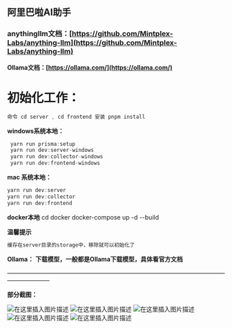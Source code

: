 ## 阿里巴啦AI助手

### anythingllm文档：[https://github.com/Mintplex-Labs/anything-llm](https://github.com/Mintplex-Labs/anything-llm)

**Ollama文档：[https://ollama.com/](https://ollama.com/)**


# 初始化工作：

```javascript
命令 cd server , cd frontend 安装 pnpm install
```


**windows系统本地：**

```javascript
 yarn run prisma:setup
 yarn run dev:server-windows 
 yarn run dev:collector-windows 
 yarn run dev:frontend-windows 
```

**mac 系统本地：**

```javascript
yarn run dev:server
yarn run dev:collector
yarn run dev:frontend
```

**docker本地**
cd docker
docker-compose up -d --build




**温馨提示**

```javascript
缓存在server目录的storage中，移除就可以初始化了
```
**Ollama：**
**下载模型，一般都是Ollama下载模型，具体看官方文档**

———————————————————————————————————————————

**部分截图：**


![在这里插入图片描述](https://i-blog.csdnimg.cn/direct/0924ac31f98947b09c1ecf9b15cb0a2b.png)
![在这里插入图片描述](https://i-blog.csdnimg.cn/direct/5d8e9e739f584bf99115d315c3beb8eb.png)
![在这里插入图片描述](https://i-blog.csdnimg.cn/direct/b575cc9735b14f4fb2a7ac3e571e09fb.png)
![在这里插入图片描述](https://i-blog.csdnimg.cn/direct/63579e0f398744fbb7008579776ea182.png)
![在这里插入图片描述](https://i-blog.csdnimg.cn/direct/3e67da6436e34765b110f9b15a3e0cd6.png)
